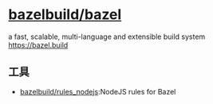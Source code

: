# [bazelbuild/bazel](https://github.com/bazelbuild/bazel)

a fast, scalable, multi-language and extensible build system <https://bazel.build>

## 工具

* [bazelbuild/rules_nodejs](https://github.com/bazelbuild/rules_nodejs):NodeJS rules for Bazel
